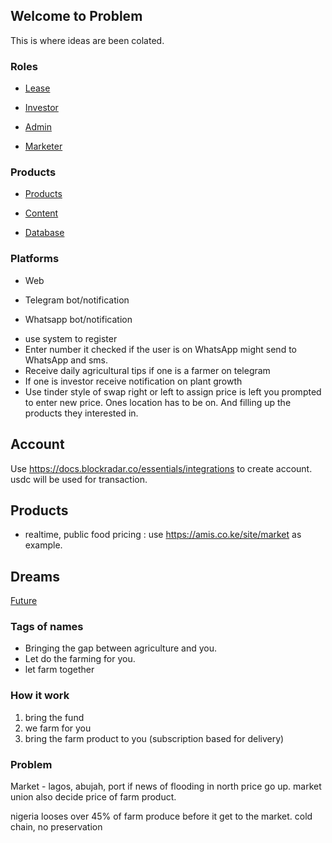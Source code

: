 ## Welcome to Problem 

This is where ideas are been colated.

### Roles

- [Lease](./Lease.md)

- [Investor](./Investor.md)

- [Admin](./Admin.md)

- [Marketer](./Marketer.md)


### Products

- [Products](./Products.md)

- [Content](./Content.md)

- [Database](./Database.md)

### Platforms 

- Web

- Telegram bot/notification

- Whatsapp bot/notification

* use system to register 
* Enter number it checked if the user is on WhatsApp might send to WhatsApp and sms.
* Receive daily agricultural tips if one is a farmer on telegram
* If one is investor receive notification on plant growth
* Use tinder style of swap right or left to assign price is left you prompted to enter new price. Ones location has to be on. And filling up the products they interested in.

## Account

Use https://docs.blockradar.co/essentials/integrations to create account. usdc will be used for transaction. 

## Products

- realtime, public food pricing : use https://amis.co.ke/site/market as example. 


## Dreams

[Future](./Future.md)


### Tags of names

- Bringing the gap between agriculture and you.
- Let do the farming for you.
- let farm together

### How it work
1. bring the fund 
2. we farm for you
3. bring the farm product to you (subscription based for delivery)


### Problem 

Market - lagos, abujah, port
if news of flooding in north price go up. market union also decide price of farm product.

nigeria looses over 45% of farm produce before it get to the market. cold chain, no preservation